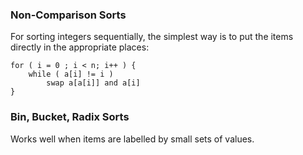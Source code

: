 ### Non-Comparison Sorts

For sorting integers sequentially, the simplest way is to put the items directly in the appropriate places:

```
for ( i = 0 ; i < n; i++ ) {
    while ( a[i] != i )
        swap a[a[i]] and a[i]
}
```

### Bin, Bucket, Radix Sorts

Works well when items are labelled by small sets of values.

